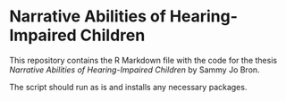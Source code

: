 # Narrative Abilities of Hearing-Impaired Children

This repository contains the R Markdown file with the code for the thesis
_Narrative Abilities of Hearing-Impaired Children_
by Sammy Jo Bron.

The script should run as is and installs any necessary packages.
